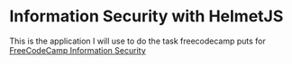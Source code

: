 # Information Security with HelmetJS

This is the application I will use to do the task freecodecamp puts for [FreeCodeCamp Information Security](https://www.freecodecamp.org/learn/information-security/information-security-with-helmetjs/)
